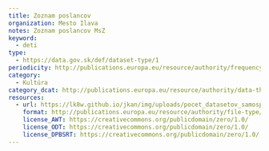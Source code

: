 ```yaml
---
title: Zoznam poslancov
organization: Mesto Ilava
notes: Zoznam poslancov MsZ
keyword:
  - deti
type:
  - https://data.gov.sk/def/dataset-type/1
periodicity: http://publications.europa.eu/resource/authority/frequency/QUARTERLY
category:
  - Kultúra
category_dcat: http://publications.europa.eu/resource/authority/data-theme/AGRI
resources:
  - url: https://lk8w.github.io/jkan/img/uploads/pocet_datasetov_samosprava.csv
    format: http://publications.europa.eu/resource/authority/file-type/CSV
    license_AWT: https://creativecommons.org/publicdomain/zero/1.0/
    license_ODT: https://creativecommons.org/publicdomain/zero/1.0/
    license_DPBSRT: https://creativecommons.org/publicdomain/zero/1.0/
---
```

